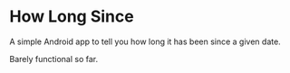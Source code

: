 # How Long Since

A simple Android app to tell you how long it has been since a given date.

Barely functional so far.

